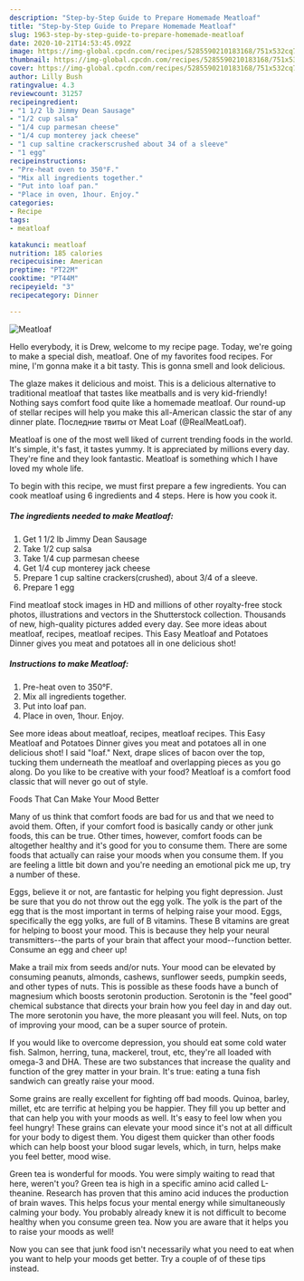 ```yaml
---
description: "Step-by-Step Guide to Prepare Homemade Meatloaf"
title: "Step-by-Step Guide to Prepare Homemade Meatloaf"
slug: 1963-step-by-step-guide-to-prepare-homemade-meatloaf
date: 2020-10-21T14:53:45.092Z
image: https://img-global.cpcdn.com/recipes/5285590210183168/751x532cq70/meatloaf-recipe-main-photo.jpg
thumbnail: https://img-global.cpcdn.com/recipes/5285590210183168/751x532cq70/meatloaf-recipe-main-photo.jpg
cover: https://img-global.cpcdn.com/recipes/5285590210183168/751x532cq70/meatloaf-recipe-main-photo.jpg
author: Lilly Bush
ratingvalue: 4.3
reviewcount: 31257
recipeingredient:
- "1 1/2 lb Jimmy Dean Sausage"
- "1/2 cup salsa"
- "1/4 cup parmesan cheese"
- "1/4 cup monterey jack cheese"
- "1 cup saltine crackerscrushed about 34 of a sleeve"
- "1 egg"
recipeinstructions:
- "Pre-heat oven to 350°F."
- "Mix all ingredients together."
- "Put into loaf pan."
- "Place in oven, 1hour. Enjoy."
categories:
- Recipe
tags:
- meatloaf

katakunci: meatloaf 
nutrition: 185 calories
recipecuisine: American
preptime: "PT22M"
cooktime: "PT44M"
recipeyield: "3"
recipecategory: Dinner

---
```



![Meatloaf](https://img-global.cpcdn.com/recipes/5285590210183168/751x532cq70/meatloaf-recipe-main-photo.jpg)

Hello everybody, it is Drew, welcome to my recipe page. Today, we're going to make a special dish, meatloaf. One of my favorites food recipes. For mine, I'm gonna make it a bit tasty. This is gonna smell and look delicious.

The glaze makes it delicious and moist. This is a delicious alternative to traditional meatloaf that tastes like meatballs and is very kid-friendly! Nothing says comfort food quite like a homemade meatloaf. Our round-up of stellar recipes will help you make this all-American classic the star of any dinner plate. Последние твиты от Meat Loaf (@RealMeatLoaf).

Meatloaf is one of the most well liked of current trending foods in the world. It's simple, it's fast, it tastes yummy. It is appreciated by millions every day. They're fine and they look fantastic. Meatloaf is something which I have loved my whole life.


To begin with this recipe, we must first prepare a few ingredients. You can cook meatloaf using 6 ingredients and 4 steps. Here is how you cook it.

<!--inarticleads1-->

##### The ingredients needed to make Meatloaf:

1. Get 1 1/2 lb Jimmy Dean Sausage
1. Take 1/2 cup salsa
1. Take 1/4 cup parmesan cheese
1. Get 1/4 cup monterey jack cheese
1. Prepare 1 cup saltine crackers(crushed), about 3/4 of a sleeve.
1. Prepare 1 egg


Find meatloaf stock images in HD and millions of other royalty-free stock photos, illustrations and vectors in the Shutterstock collection. Thousands of new, high-quality pictures added every day. See more ideas about meatloaf, recipes, meatloaf recipes. This Easy Meatloaf and Potatoes Dinner gives you meat and potatoes all in one delicious shot! 

<!--inarticleads2-->

##### Instructions to make Meatloaf:

1. Pre-heat oven to 350°F.
1. Mix all ingredients together.
1. Put into loaf pan.
1. Place in oven, 1hour. Enjoy.


See more ideas about meatloaf, recipes, meatloaf recipes. This Easy Meatloaf and Potatoes Dinner gives you meat and potatoes all in one delicious shot! I said &#34;loaf.&#34; Next, drape slices of bacon over the top, tucking them underneath the meatloaf and overlapping pieces as you go along. Do you like to be creative with your food? Meatloaf is a comfort food classic that will never go out of style. 

Foods That Can Make Your Mood Better


Many of us think that comfort foods are bad for us and that we need to avoid them. Often, if your comfort food is basically candy or other junk foods, this can be true. Other times, however, comfort foods can be altogether healthy and it's good for you to consume them. There are some foods that actually can raise your moods when you consume them. If you are feeling a little bit down and you're needing an emotional pick me up, try a number of these.

Eggs, believe it or not, are fantastic for helping you fight depression. Just be sure that you do not throw out the egg yolk. The yolk is the part of the egg that is the most important in terms of helping raise your mood. Eggs, specifically the egg yolks, are full of B vitamins. These B vitamins are great for helping to boost your mood. This is because they help your neural transmitters--the parts of your brain that affect your mood--function better. Consume an egg and cheer up!

Make a trail mix from seeds and/or nuts. Your mood can be elevated by consuming peanuts, almonds, cashews, sunflower seeds, pumpkin seeds, and other types of nuts. This is possible as these foods have a bunch of magnesium which boosts serotonin production. Serotonin is the "feel good" chemical substance that directs your brain how you feel day in and day out. The more serotonin you have, the more pleasant you will feel. Nuts, on top of improving your mood, can be a super source of protein.

If you would like to overcome depression, you should eat some cold water fish. Salmon, herring, tuna, mackerel, trout, etc, they're all loaded with omega-3 and DHA. These are two substances that increase the quality and function of the grey matter in your brain. It's true: eating a tuna fish sandwich can greatly raise your mood. 

Some grains are really excellent for fighting off bad moods. Quinoa, barley, millet, etc are terrific at helping you be happier. They fill you up better and that can help you with your moods as well. It's easy to feel low when you feel hungry! These grains can elevate your mood since it's not at all difficult for your body to digest them. You digest them quicker than other foods which can help boost your blood sugar levels, which, in turn, helps make you feel better, mood wise.

Green tea is wonderful for moods. You were simply waiting to read that here, weren't you? Green tea is high in a specific amino acid called L-theanine. Research has proven that this amino acid induces the production of brain waves. This helps focus your mental energy while simultaneously calming your body. You probably already knew it is not difficult to become healthy when you consume green tea. Now you are aware that it helps you to raise your moods as well!

Now you can see that junk food isn't necessarily what you need to eat when you want to help your moods get better. Try  a  couple of  of  these  tips  instead.

